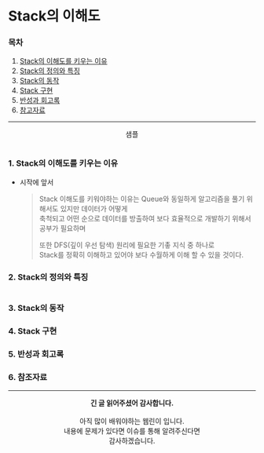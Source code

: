 # Stack의 이해도
### 목차
1. [Stack의 이해도를 키우는 이유]()
2. [Stack의 정의와 특징]()
3. [Stack의 동작]()
4. [Stack 구현]()
5. [반성과 회고록]()
6. [참고자료]()  
  
---

<div align="center">
    <p>샘플</p>
    <img src="" width="" height="" />  
</div>

### 1. Stack의 이해도를 키우는 이유

- 시작에 앞서  
  > Stack 이해도를 키워야하는 이유는 Queue와 동일하게 알고리즘을 풀기 위해서도 있지만 데이터가 어떻게<br/>
  > 축척되고 어떤 순으로 데이터를 방출하여 보다 효율적으로 개발하기 위해서 공부가 필요하며<br/>
  > 
  > 또한 DFS(깊이 우선 탐색) 원리에 필요한 기촣 지식 중 하나로<br/>
  > Stack를 정확히 이해하고 있어야 보다 수월하게 이해 할 수 있을 것이다.

### 2. Stack의 정의와 특징

<div align="center">
    <img src="" width="" height="" />  
</div>

### 3. Stack의 동작

### 4. Stack 구현

### 5. 반성과 회고록

### 6. 참조자료

---
<div align="center">
  <b>긴 글 읽어주셨어 감사합니다.</b><br/><br/>
  아직 많이 배워야하는 웹린이 입니다.<br/>
  내용에 문제가 있다면 이슈를 통해 알려주신다면 <br>
  감사하겠습니다.
</div>
